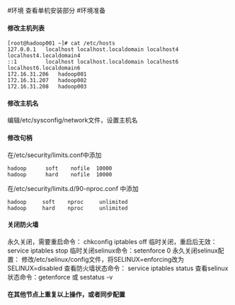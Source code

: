 #环境
查看单机安装部分
#环境准备
#### 修改主机列表
```
[root@hadoop001 ~]# cat /etc/hosts
127.0.0.1   localhost localhost.localdomain localhost4 localhost4.localdomain4
::1         localhost localhost.localdomain localhost6 localhost6.localdomain6
172.16.31.206	hadoop001
172.16.31.207	hadoop002
172.16.31.208	hadoop003
```
#### 修改主机名
编辑/etc/sysconfig/network文件，设置主机名
#### 修改句柄
在/etc/security/limits.conf中添加
```
hadoop		soft	nofile	10000
hadoop		hard	nofile	10000

```
在/etc/security/limits.d/90-nproc.conf 中添加
```
hadoop     soft    nproc     unlimited
hadoop     hard    nproc     unlimited
```
#### 关闭防火墙
永久关闭，需要重启命令： chkconfig iptables off
临时关闭，重启后无效： service iptables stop
临时关闭selinux命令：setenforce 0
永久关闭selinux配置： 修改/etc/selinux/config文件，将SELINUX=enforcing改为SELINUX=disabled
查看防火墙状态命令： service iptables status
查看selinux状态命令：getenforce 或 sestatus -v

#### 在其他节点上重复以上操作，或者同步配置

